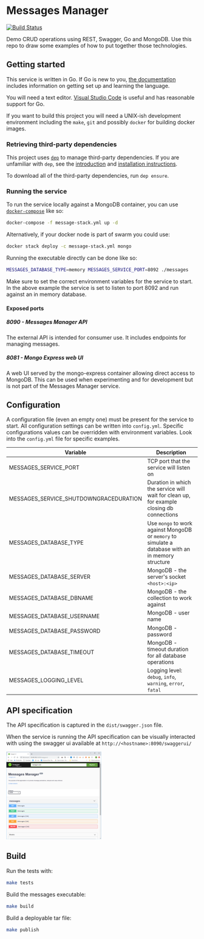 # Messages Manager
[![Build Status](https://travis-ci.org/shauera/messages.png?branch=master)](https://travis-ci.org/shauera/messages)

Demo CRUD operations using REST, Swagger, Go and MongoDB. Use this repo to draw some examples of how to put together those technologies.

## Getting started
This service is written in Go. If Go is new to you, [the documentation](https://golang.org/doc/) includes information on getting set up and learning the language.

You will need a text editor. [Visual Studio Code](https://code.visualstudio.com) is useful and has reasonable support for Go.

If you want to build this project you will need a UNIX-ish development environment including the `make`, `git` and possibly `docker` for building docker images.

### Retrieving third-party dependencies

This project uses [`dep`](https://golang.github.io/dep/) to manage third-party dependencies. If you are unfamiliar with `dep`, see the [introduction](https://golang.github.io/dep/docs/introduction.html) and [installation instructions](https://golang.github.io/dep/docs/installation.html).

To download all of the third-party dependencies, run `dep ensure`.

### Running the service

To run the service locally against a MongoDB container, you can use [`docker-compose`](https://docs.docker.com/compose/) like so:
```sh
docker-compose -f message-stack.yml up -d
```
Alternatively, if your docker node is part of swarm you could use:
```sh
docker stack deploy -c message-stack.yml mongo
```
Running the executable directly can be done like so:
```sh
MESSAGES_DATABASE_TYPE=memory MESSAGES_SERVICE_PORT=8092 ./messages
```
Make sure to set the correct environment variables for the service to start. In the above example the service is set to listen to port 8092 and run against an in memory database.

#### Exposed ports
##### 8090 - Messages Manager API
The external API is intended for consumer use. It includes endpoints for managing messages.
##### 8081 - Mongo Express web UI
A web UI served by the mongo-express container allowing direct access to MongoDB. This can be used when experimenting and for development but is not part of the Messages Manager service.

## Configuration
A configuration file (even an empty one) must be present for the service to start. All configuration settings can be written into `config.yml`. Specific configurations values can be overridden with environment variables. Look into the `config.yml` file for specific examples.

| Variable                               | Description                                                                                        |
| -------------------------------------- | -------------------------------------------------------------------------------------------------- |
| MESSAGES_SERVICE_PORT                  | TCP port that the service will listen on                                                           |
| MESSAGES_SERVICE_SHUTDOWNGRACEDURATION | Duration in which the service will wait for clean up, for example closing db connections           |
| MESSAGES_DATABASE_TYPE                 | Use `mongo` to work against MongoDB or `memory` to simulate a database with an in memory structure |
| MESSAGES_DATABASE_SERVER               | MongoDB - the server's socket `<host>:<ip>`                                                        |
| MESSAGES_DATABASE_DBNAME               | MongoDB - the collection to work against                                                           |
| MESSAGES_DATABASE_USERNAME             | MongoDB - user name                                                                                |
| MESSAGES_DATABASE_PASSWORD             | MongoDB - password                                                                                 |
| MESSAGES_DATABASE_TIMEOUT              | MongoDB - timeout duration for all database operations                                             |
| MESSAGES_LOGGING_LEVEL                 | Logging level: `debug`, `info`, `warning`, `error`, `fatal`                                        |


## API specification
The API specification is captured in the `dist/swagger.json` file.

When the service is running the API specification can be visually interacted with using the swagger ui available at `http://<hostname>:8090/swaggerui/`

<img src="/images/ReadmeSwagger.png" width="250">

## Build
Run the tests with:
```sh
make tests
```
Build the messages executable:
```sh
make build
```
Build a deployable tar file:
```sh
make publish
```
